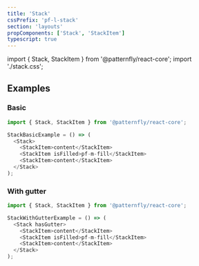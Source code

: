 ```yaml
---
title: 'Stack'
cssPrefix: 'pf-l-stack'
section: 'layouts'
propComponents: ['Stack', 'StackItem']
typescript: true
---
```


import { Stack, StackItem } from '@patternfly/react-core';
import './stack.css';

## Examples
### Basic
```js
import { Stack, StackItem } from '@patternfly/react-core';

StackBasicExample = () => (
  <Stack>
    <StackItem>content</StackItem>
    <StackItem isFilled>pf-m-fill</StackItem>
    <StackItem>content</StackItem>
  </Stack>
);
```

### With gutter
```js
import { Stack, StackItem } from '@patternfly/react-core';

StackWithGutterExample = () => (
  <Stack hasGutter>
    <StackItem>content</StackItem>
    <StackItem isFilled>pf-m-fill</StackItem>
    <StackItem>content</StackItem>
  </Stack>
);
```

